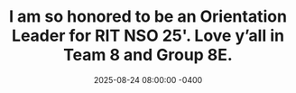 ---
con: RIT
accepted: false
title: "I am so honored to be an Orientation Leader for RIT NSO 25'. Love y’all in Team 8 and Group 8E."
date: 2025-08-24 08:00:00 -0400
---